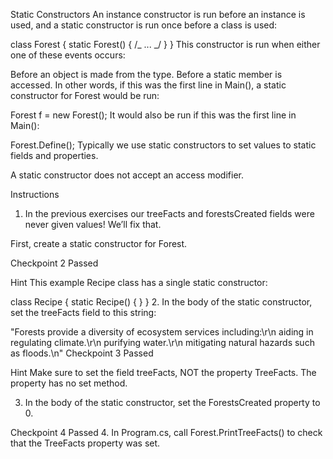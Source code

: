 Static Constructors
An instance constructor is run before an instance is used, and a static constructor is run once before a class is used:

class Forest
{
static Forest()
{ /_ ... _/ }
}
This constructor is run when either one of these events occurs:

Before an object is made from the type.
Before a static member is accessed.
In other words, if this was the first line in Main(), a static constructor for Forest would be run:

Forest f = new Forest();
It would also be run if this was the first line in Main():

Forest.Define();
Typically we use static constructors to set values to static fields and properties.

A static constructor does not accept an access modifier.

Instructions

1.  In the previous exercises our treeFacts and forestsCreated fields were never given values! We’ll fix that.

First, create a static constructor for Forest.

Checkpoint 2 Passed

Hint
This example Recipe class has a single static constructor:

class Recipe
{
static Recipe()
{ }
} 2.
In the body of the static constructor, set the treeFacts field to this string:

"Forests provide a diversity of ecosystem services including:\r\n aiding in regulating climate.\r\n purifying water.\r\n mitigating natural hazards such as floods.\n"
Checkpoint 3 Passed

Hint
Make sure to set the field treeFacts, NOT the property TreeFacts. The property has no set method.

3.  In the body of the static constructor, set the ForestsCreated property to 0.

Checkpoint 4 Passed 4.
In Program.cs, call Forest.PrintTreeFacts() to check that the TreeFacts property was set.

